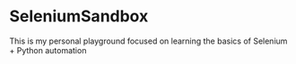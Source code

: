 # SeleniumSandbox
This is my personal playground focused on learning the basics of Selenium + Python automation
